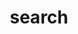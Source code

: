 ---
title: search
layout: default
intro_image: "assets/images/profile_picture.jpg"
intro_image_absolute: true
intro_image_hide_on_mobile: false
bodyClass: page-projects-list
---